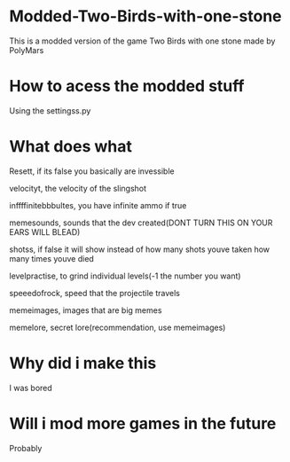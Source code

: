 # Modded-Two-Birds-with-one-stone
This is a modded version of the game Two Birds with one stone made by PolyMars

# How to acess the modded stuff
Using the settingss.py

# What does what

Resett, if its false you basically are invessible

velocityt, the velocity of the slingshot

inffffinitebbbultes, you have infinite ammo if true

memesounds, sounds that the dev created(DONT TURN THIS ON YOUR EARS WILL BLEAD)

shotss, if false it will show instead of how many shots youve taken how many times youve died

levelpractise, to grind individual levels(-1 the number you want)

speeedofrock, speed that the projectile travels

memeimages, images that are big memes

memelore, secret lore(recommendation, use memeimages)

# Why did i make this
I was bored

# Will i mod more games in the future
Probably
